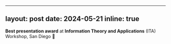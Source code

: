 
---
layout: post
date: 2024-05-21
inline: true
---

**Best presentation award** at **Information Theory and Applications** (ITA) Workshop, San Diego :tada:
